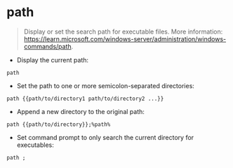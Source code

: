 # path

> Display or set the search path for executable files.
> More information: <https://learn.microsoft.com/windows-server/administration/windows-commands/path>.

- Display the current path:

`path`

- Set the path to one or more semicolon-separated directories:

`path {{path/to/directory1 path/to/directory2 ...}}`

- Append a new directory to the original path:

`path {{path/to/directory}};%path%`

- Set command prompt to only search the current directory for executables:

`path ;`

